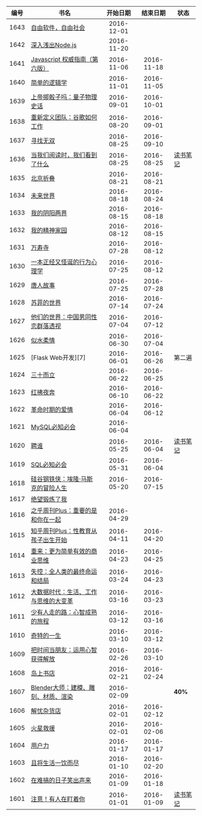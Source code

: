 |编号|书名|开始日期|结束日期|状态|
|:----:|----|:----:|:----:|----|
|1643| [自由软件，自由社会][1643] | 2016-12-01 | | |
|1642| [深入浅出Node.js][1642] | 2016-11-20 | | |
|1641| [Javascript 权威指南（第六版）][1641] | 2016-11-06 | 2016-11-18 | |
|1640| [简单的逻辑学][1640] | 2016-11-01 | 2016-11-05 | |
|1639| [上帝掷骰子吗：量子物理史话][1639] | 2016-09-01 | 2016-10-01 | |
|1638| [重新定义团队：谷歌如何工作][1638] | 2016-08-20 | 2016-09-01 | |
|1637| [寻找无双][1637] | 2016-08-25 | 2016-09-10 | |
|1636| [当我们阅读时，我们看到了什么][1636] | 2016-08-25 | 2016-08-25 | [读书笔记][1636m] |
|1635| [北京折叠][1635] | 2016-08-21 | 2016-08-21 | |
|1634| [未来世界][1634] | 2016-08-18 | 2016-08-24 | |
|1633| [我的阴阳两界][1633] | 2016-08-15 | 2016-08-18 | |
|1632| [我的精神家园][1632] | 2016-08-12 | 2016-08-15 | |
|1631| [万寿寺][1631] | 2016-07-28 | 2016-08-12 | |
|1630| [一本正经又怪诞的行为心理学][1630] | 2016-07-25 | 2016-08-12 | |
|1629| [唐人故事][1629] | 2016-07-25 | 2016-07-28 | |
|1628| [苏菲的世界][1628] | 2016-07-14 | 2016-07-24 | |
|1627| [他们的世界：中国男同性恋群落透视][1626] | 2016-07-04 | 2016-07-12| |
|1626| [似水柔情][1626] | 2016-06-30 | 2016-07-04|  |
|1625| [Flask Web开发][7] | 2016-06-01 | 2016-06-26| 第二遍 |
|1624| [三十而立][1624] | 2016-06-22 | 2016-06-25 |  |
|1623| [红拂夜奔][1623] | 2016-06-10 | 2016-06-22 |  |
|1622| [革命时期的爱情][1622] | 2016-06-04 | 2016-06-12 |  |
|1621| [MySQL必知必会][1621] | 2016-06-04 | |  |
|1620| [聘谁][1620] | 2016-05-25 | 2016-06-04 | [读书笔记][1620m] |
|1619| [SQL必知必会][1619] | 2016-05-31 | 2016-06-04 |  |
|1618| [硅谷钢铁侠：埃隆·马斯克的冒险人生][1618] | 2016-05-20 | 2016-07-15 |  |
|1617| [绝望锻炼了我][1617] |  |  |  |
|1616| [之乎周刊Plus：重要的是和你在一起][1616] | 2016-04-29 |  |  |
|1615| [知乎周刊Plus：性教育从孩子出生开始][1615] | 2016-04-11 | 2016-04-20 |  |
|1614| [重来：更为简单有效的商业思维][1614] | 2016-04-23 | 2016-04-25 |  |
|1613| [失控：全人类的最终命运和结局][1613] | 2016-03-24 | 2016-04-23 |  |
|1612| [大数据时代：生活、工作与思维的大变革][1612] | 2016-03-16 | 2016-03-23 |  |
|1611| [少有人走的路：心智成熟的旅程][1611] | 2016-03-12 | 2016-03-16 |  |
|1610| [奇特的一生][1610] | 2016-03-10 | 2016-03-12 |  |
|1609| [把时间当朋友：运用心智获得解放][1609] | 2016-02-26 | 2016-03-10 |  |
|1608| [岛上书店][1608] | 2016-02-21 | 2016-02-24 |  |
|1607| [Blender大师：建模、雕刻、材质、渲染][1607] | 2016-02-09 |  | **40%** |
|1606| [解忧杂货店][1606] | 2016-02-01 | 2016-02-12 | |
|1605| [火星救援][1605] | 2016-02-01 | 2016-02-06 | |
|1604| [用户力][1604] | 2016-01-17 | 2016-01-17 | |
|1603| [且将生活一饮而尽][1603] | 2016-01-10 | 2016-02-20 | |
|1602| [在难搞的日子笑出声来][1602] | 2016-01-09 | 2016-01-18 | |
|1601| [注意！有人在盯着你][1601] |  2016-01-01 | 2016-01-09 | [读书笔记][1601m] |


[1601]: http://book.douban.com/subject/11524362/
[1601m]: https://blog.zengrong.net/post/2411.html
[1602]: http://book.douban.com/subject/25777982/
[1603]: http://book.douban.com/subject/26648238/
[1604]: http://book.douban.com/subject/26685458/
[1605]: http://book.douban.com/subject/26586492/
[1606]: http://book.douban.com/subject/25862578/
[1607]: http://book.douban.com/subject/25866329/
[1608]: http://book.douban.com/subject/26340138/
[1609]: http://book.douban.com/subject/3609132/
[1610]: https://book.douban.com/subject/1115353/
[1611]: https://book.douban.com/subject/1775691/
[1612]: https://book.douban.com/subject/20429677/
[1613]: https://book.douban.com/subject/5375620/
[1614]: https://book.douban.com/subject/5320866/
[1615]: https://book.douban.com/subject/26766330/
[1616]: https://book.douban.com/subject/26766337/
[1617]: https://book.douban.com/subject/24257591/
[1618]: https://book.douban.com/subject/26759508/
[1619]: https://book.douban.com/subject/24250054/
[1620]: https://book.douban.com/subject/3878077/
[1620m]: https://blog.zengrong.net/post/2555.html
[1621]: https://book.douban.com/subject/3354490/
[1622]: https://book.douban.com/subject/3176760/
[1623]: https://book.douban.com/subject/1418686/
[1624]: https://book.douban.com/subject/3264665/
[1626]: https://book.douban.com/subject/1273895/
[1627]: https://book.douban.com/subject/1479194/
[1628]: https://book.douban.com/subject/1045818/
[1629]: https://book.douban.com/subject/1477437/
[1630]: https://book.douban.com/subject/26705570/
[1631]: https://book.douban.com/subject/1763806/
[1632]: https://book.douban.com/subject/1014578/
[1633]: https://book.douban.com/subject/3518334/
[1634]: https://book.douban.com/subject/3264655/
[1635]: https://read.douban.com/ebook/20769128/
[1636]: https://book.douban.com/subject/26411095/
[1636m]: https://blog.zengrong.net/post/2577.html
[1637]: https://book.douban.com/subject/3176755/
[1638]: https://book.douban.com/subject/26608585/
[1639]: https://book.douban.com/subject/1467022/
[1640]: https://book.douban.com/subject/2986872/
[1641]: https://book.douban.com/subject/10549733/
[1642]: https://book.douban.com/subject/25768396/
[1643]: https://book.douban.com/subject/26921083/
